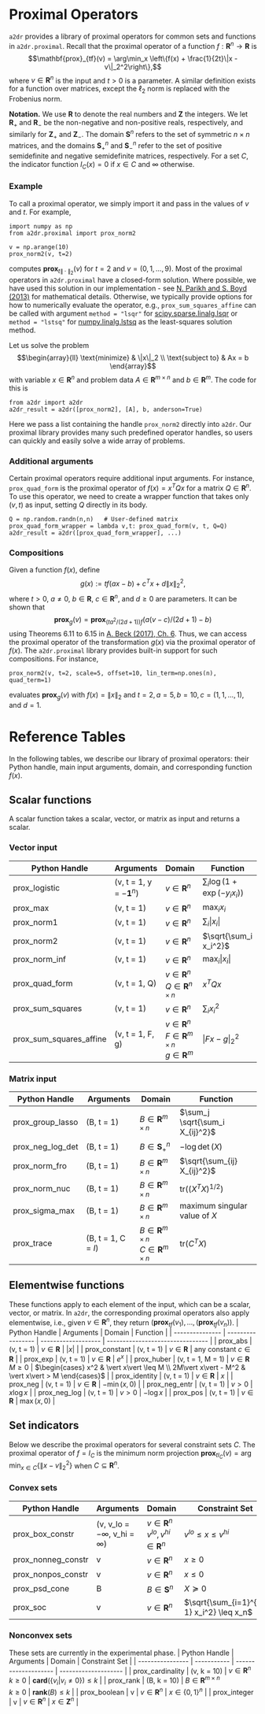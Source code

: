 # Proximal Operators
`a2dr` provides a library of proximal operators for common sets and functions in `a2dr.proximal`. Recall that the proximal operator of a function $f:\mathbf{R}^n \rightarrow \mathbf{R}$ is
$$\mathbf{prox}_{tf}(v) = \arg\min_x \left\{f(x) + \frac{1}{2t}\|x - v\|_2^2\right\},$$
where $v \in \mathbf{R}^n$ is the input and $t > 0$ is a parameter. A similar definition exists for a function over matrices, except the $\ell_2$ norm is replaced with the Frobenius norm.

**Notation.** We use $\mathbf{R}$ to denote the real numbers and $\mathbf{Z}$ the integers. We let $\mathbf{R}_+$ and $\mathbf{R}_-$ be the non-negative and non-positive reals, respectively, and similarly for $\mathbf{Z}_+$ and $\mathbf{Z}_-$. The domain $\mathbf{S}^n$ refers to the set of symmetric $n \times n$ matrices, and the domains $\mathbf{S}_+^n$ and $\mathbf{S}_-^n$ refer to the set of positive semidefinite and negative semidefinite matrices, respectively. For a set $C$, the indicator function $I_C(x) = 0$ if $x \in C$ and $\infty$ otherwise.

### Example
To call a proximal operator, we simply import it and pass in the values of $v$ and $t$. For example,
```
import numpy as np
from a2dr.proximal import prox_norm2

v = np.arange(10)
prox_norm2(v, t=2)
```
computes $\mathbf{prox}_{t\|\cdot\|_2}(v)$ for $t = 2$ and $v = (0,1,\ldots,9)$. Most of the proximal operators in `a2dr.proximal` have a closed-form solution. Where possible, we have used this solution in our implementation - see [N. Parikh and S. Boyd (2013)](https://web.stanford.edu/~boyd/papers/pdf/prox_algs.pdf) for mathematical details. Otherwise, we typically provide options for how to numerically evaluate the operator, e.g., `prox_sum_squares_affine` can be called with argument `method = "lsqr"` for [scipy.sparse.linalg.lsqr](https://docs.scipy.org/doc/scipy/reference/generated/scipy.sparse.linalg.lsqr.html) or `method = "lstsq"` for [numpy.linalg.lstsq](https://docs.scipy.org/doc/numpy/reference/generated/numpy.linalg.lstsq.html) as the least-squares solution method.

Let us solve the problem
$$\begin{array}{ll} \text{minimize} & \|x\|_2 \\ \text{subject to} & Ax = b \end{array}$$
with variable $x \in \mathbf{R}^n$ and problem data $A \in \mathbf{R}^{m \times n}$ and $b \in \mathbf{R}^m$. The code for this is
```
from a2dr import a2dr
a2dr_result = a2dr([prox_norm2], [A], b, anderson=True)
```
Here we pass a list containing the handle `prox_norm2` directly into `a2dr`. Our proximal library provides many such predefined operator handles, so users can quickly and easily solve a wide array of problems.

### Additional arguments
Certain proximal operators require additional input arguments. For instance, `prox_quad_form` is the proximal operator of $f(x) = x^TQx$ for a matrix $Q \in \mathbf{R}^n$. To use this operator, we need to create a wrapper function that takes only $(v, t)$ as input, setting $Q$ directly in its body.
```
Q = np.random.randn(n,n)   # User-defined matrix
prox_quad_form_wrapper = lambda v,t: prox_quad_form(v, t, Q=Q)
a2dr_result = a2dr([prox_quad_form_wrapper], ...)
```

### Compositions
Given a function $f(x)$, define
$$g(x) := tf(ax-b) + c^Tx + d\|x\|_2^2,$$
where $t > 0$, $a \neq 0$, $b \in \mathbf{R}$, $c \in \mathbf{R}^n$, and $d \geq 0$ are parameters. It can be shown that
$$\mathbf{prox}_g(v) = \mathbf{prox}_{(ta^2/(2d+1))f}(a(v - c)/(2d + 1) - b)$$
using Theorems 6.11 to 6.15 in [A. Beck (2017), Ch. 6](https://archive.siam.org/books/mo25/mo25_ch6.pdf). Thus, we can access the proximal operator of the transformation $g(x)$ via the proximal operator of $f(x)$. The `a2dr.proximal` library provides built-in support for such compositions. For instance,
```
prox_norm2(v, t=2, scale=5, offset=10, lin_term=np.ones(n), quad_term=1)
```
evaluates $\mathbf{prox}_g(v)$ with $f(x) = \|x\|_2$ and $t = 2, a = 5, b = 10, c = (1,1,\ldots,1)$, and $d = 1$.

# Reference Tables
In the following tables, we describe our library of proximal operators: their Python handle, main input arguments, domain, and corresponding function $f(x)$.

## Scalar functions
A scalar function takes a scalar, vector, or matrix as input and returns a scalar.
### Vector input
|    Python Handle        |  Arguments                      |   Domain             |   Function                       |
| ----------------------- | ------------------------------- | -------------------- | -------------------------------- |
| prox_logistic           | (v, t = 1, y = $-\mathbf{1}^n$) | $v \in \mathbf{R}^n$ | $\sum_i \log(1 + \exp(-y_ix_i))$ |
| prox_max                | (v, t = 1)                      | $v \in \mathbf{R}^n$ | $\max_i x_i$                     |
| prox_norm1              | (v, t = 1)                      | $v \in \mathbf{R}^n$ | $\sum_i \vert x_i \vert$         |
| prox_norm2              | (v, t = 1)                      | $v \in \mathbf{R}^n$ | $\sqrt{\sum_i x_i^2}$            |
| prox_norm_inf           | (v, t = 1)                      | $v \in \mathbf{R}^n$ | $\max_i \vert x_i \vert$         |
| prox_quad_form          | (v, t = 1, Q)                   | $v \in \mathbf{R}^n$ <br> $Q \in \mathbf{R}^{n \times n}$ | $x^TQx$ |
| prox_sum_squares        | (v, t = 1)                      | $v \in \mathbf{R}^n$ | $\sum_i x_i^2$                   |
| prox_sum_squares_affine | (v, t = 1, F, g)                | $v \in \mathbf{R}^n$ <br> $F \in \mathbf{R}^{m \times n}$ <br> $g \in \mathbf{R}^m$ | $\|Fx - g\|_2^2$ |

### Matrix input
|  Python Handle   |  Arguments          |   Domain                        |   Function                         |
| ---------------- | ------------------- | ------------------------------- | ---------------------------------- |
| prox_group_lasso | (B, t = 1)          | $B \in \mathbf{R}^{m \times n}$ | $\sum_j \sqrt{\sum_i X_{ij}^2}$    |
| prox_neg_log_det | (B, t = 1)          | $B \in \mathbf{S}_+^n$          | $-\log\det(X)$                     |
| prox_norm_fro    | (B, t = 1)          | $B \in \mathbf{R}^{m \times n}$ | $\sqrt{\sum_{ij} X_{ij}^2}$        |
| prox_norm_nuc    | (B, t = 1)          | $B \in \mathbf{R}^{m \times n}$ | $\text{tr}((X^TX)^{1/2})$          |
| prox_sigma_max   | (B, t = 1)          | $B \in \mathbf{R}^{m \times n}$ | maximum singular <br> value of $X$ |
| prox_trace       | (B, t = 1, C = $I$) | $B \in \mathbf{R}^{m \times n}$ <br> $C \in \mathbf{R}^{m \times n}$ | $\text{tr}(C^TX)$ |

## Elementwise functions
These functions apply to each element of the input, which can be a scalar, vector, or matrix. In `a2dr`, the corresponding proximal operators also apply elementwise, i.e., given $v \in \mathbf{R}^n$, they return $(\mathbf{prox}_{tf}(v_1), \ldots, (\mathbf{prox}_{tf}(v_n))$.
|  Python Handle  |   Arguments       |   Domain            |   Function                       |
| --------------- | ----------------- | ------------------- | -------------------------------- |
| prox_abs        | (v, t = 1)        | $v \in \mathbf{R}$  | $\vert x\vert$                   |
| prox_constant   | (v, t = 1)        | $v \in \mathbf{R}$  | any constant $c \in \mathbf{R}$  |
| prox_exp        | (v, t = 1)        | $v \in \mathbf{R}$  | $e^x$                            |
| prox_huber      | (v, t = 1, M = 1) | $v \in \mathbf{R}$ <br> $M \geq 0$  | $\begin{cases} x^2 & \vert x\vert \leq M \\ 2M\vert x\vert - M^2 & \vert x\vert > M \end{cases}$ |
| prox_identity   | (v, t = 1)        | $v \in \mathbf{R}$ | $x$                               |
| prox_neg        | (v, t = 1)        | $v \in \mathbf{R}$ | $-\min(x,0)$                      |
| prox_neg_entr   | (v, t = 1)        | $v > 0$            | $x\log x$                         |
| prox_neg_log    | (v, t = 1)        | $v > 0$            | $-\log x$                         |
| prox_pos        | (v, t = 1)        | $v \in \mathbf{R}$ | $\max(x,0)$                       |

## Set indicators
Below we describe the proximal operators for several constraint sets $C$. The proximal operator of $f = I_C$ is the minimum norm projection $\mathbf{prox}_{tI_C}(v) = \arg\min_{x \in C}\{\|x - v\|_2^2\}$ when $C \subseteq \mathbf{R}^n$.
### Convex sets
|  Python Handle     |  Arguments    |  Domain                |  Constraint Set                           |
| ------------------ | ------------- | ---------------------- | ----------------------------------------- |
| prox_box_constr    | (v, v_lo = $-\infty$, v_hi = $\infty$) | $v \in \mathbf{R}^n$ <br> $v^{lo}, v^{hi} \in \mathbf{R}^n$  | $v^{lo} \leq x \leq v^{hi}$ |
| prox_nonneg_constr | v             | $v \in \mathbf{R}^n$   | $x \geq 0$                                |
| prox_nonpos_constr | v             | $v \in \mathbf{R}^n$   | $x \leq 0$                                |
| prox_psd_cone      | B             | $B \in \mathbf{S}^n$   | $X \succeq 0$                             |
| prox_soc           | v             | $v \in \mathbf{R}^n$   | $\sqrt{\sum_{i=1}^{n-1} x_i^2} \leq x_n$  |

### Nonconvex sets
These sets are currently in the experimental phase.
|  Python Handle   |  Arguments  |  Domain              | Constraint Set       |
| ---------------- | ----------- | -------------------- | -------------------- |
| prox_cardinality | (v, k = 10) | $v \in \mathbf{R}^n$ <br> $k \geq 0$ | $\mathbf{card}(\{v_i\vert v_i \neq 0\}) \leq k$ |
| prox_rank        | (B, k = 10) | $B \in \mathbf{R}^{m \times n}$ <br> $k \geq 0$ | $\mathbf{rank}(B) \leq k$ |
| prox_boolean     | v           | $v \in \mathbf{R}^n$ | $x \in \{0,1\}^n$    |
| prox_integer     | v           | $v \in \mathbf{R}^n$ | $x \in \mathbf{Z}^n$ |
